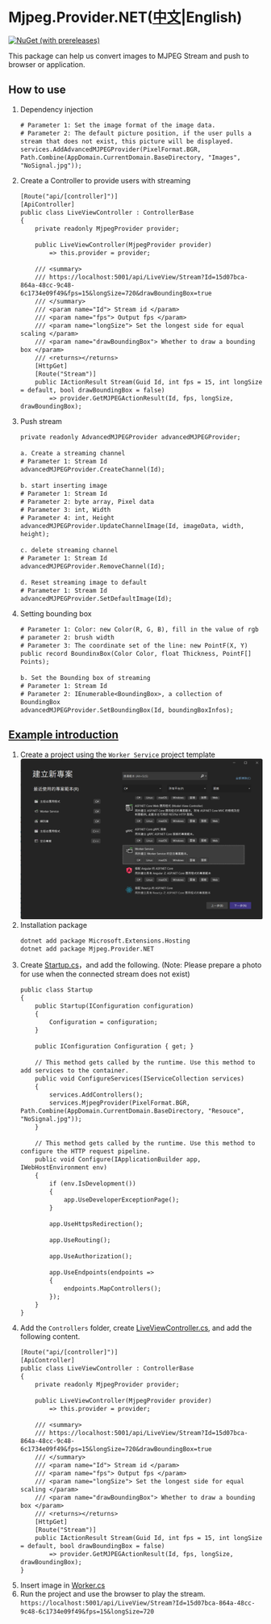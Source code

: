 # Mjpeg.Provider.NET([中文](./README.md)|English)
[![NuGet (with prereleases)](https://img.shields.io/nuget/v/Mjpeg.Provider.NET)](https://www.nuget.org/packages/Mjpeg.Provider.NET)

This package can help us convert images to MJPEG Stream and push to browser or application.

## How to use
1. Dependency injection
    ```
    # Parameter 1: Set the image format of the image data.
    # Parameter 2: The default picture position, if the user pulls a stream that does not exist, this picture will be displayed.
    services.AddAdvancedMJPEGProvider(PixelFormat.BGR, Path.Combine(AppDomain.CurrentDomain.BaseDirectory, "Images", "NoSignal.jpg"));
    ```
1. Create a Controller to provide users with streaming
    ```
    [Route("api/[controller]")]
    [ApiController]
    public class LiveViewController : ControllerBase
    {
        private readonly MjpegProvider provider;

        public LiveViewController(MjpegProvider provider)
            => this.provider = provider;

        /// <summary>
        /// https://localhost:5001/api/LiveView/Stream?Id=15d07bca-864a-48cc-9c48-6c1734e09f49&fps=15&longSize=720&drawBoundingBox=true
        /// </summary>
        /// <param name="Id"> Stream id </param>
        /// <param name="fps"> Output fps </param>
        /// <param name="longSize"> Set the longest side for equal scaling </param>
        /// <param name="drawBoundingBox"> Whether to draw a bounding box </param>
        /// <returns></returns>
        [HttpGet]
        [Route("Stream")]
        public IActionResult Stream(Guid Id, int fps = 15, int longSize = default, bool drawBoundingBox = false)
            => provider.GetMJPEGActionResult(Id, fps, longSize, drawBoundingBox);
    ```
1. Push stream
    ```
    private readonly AdvancedMJPEGProvider advancedMJPEGProvider;

    a. Create a streaming channel
    # Parameter 1: Stream Id
    advancedMJPEGProvider.CreateChannel(Id);

    b. start inserting image
    # Parameter 1: Stream Id
    # Parameter 2: byte array, Pixel data
    # Parameter 3: int, Width
    # Parameter 4: int, Height
    advancedMJPEGProvider.UpdateChannelImage(Id, imageData, width, height);

    c. delete streaming channel
    # Parameter 1: Stream Id
    advancedMJPEGProvider.RemoveChannel(Id);

    d. Reset streaming image to default
    # Parameter 1: Stream Id
    advancedMJPEGProvider.SetDefaultImage(Id);
    ```
1. Setting bounding box
    ```
    # Parameter 1: Color: new Color(R, G, B), fill in the value of rgb
    # parameter 2: brush width
    # Parameter 3: The coordinate set of the line: new PointF(X, Y)
    public record BoundinxBox(Color Color, float Thickness, PointF[] Points);

    b. Set the Bounding box of streaming
    # Parameter 1: Stream Id
    # Parameter 2: IEnumerable<BoundingBox>, a collection of BoundingBox
    advancedMJPEGProvider.SetBoundingBox(Id, boundingBoxInfos);
    ```

## [Example introduction](./Mjpeg.Provider.Example/)
1. Create a project using the `Worker Service` project template
    ![001](./Img/001.png)
1. Installation package
    ```
    dotnet add package Microsoft.Extensions.Hosting
    dotnet add package Mjpeg.Provider.NET
    ```
1. Create [Startup.cs](./Mjpeg.Provider.Example/Startup.cs)，and add the following. (Note: Please prepare a photo for use when the connected stream does not exist)
    ```
    public class Startup
    {
        public Startup(IConfiguration configuration)
        {
            Configuration = configuration;
        }

        public IConfiguration Configuration { get; }

        // This method gets called by the runtime. Use this method to add services to the container.
        public void ConfigureServices(IServiceCollection services)
        {
            services.AddControllers();
            services.MjpegProvider(PixelFormat.BGR, Path.Combine(AppDomain.CurrentDomain.BaseDirectory, "Resouce", "NoSignal.jpg"));
        }

        // This method gets called by the runtime. Use this method to configure the HTTP request pipeline.
        public void Configure(IApplicationBuilder app, IWebHostEnvironment env)
        {
            if (env.IsDevelopment())
            {
                app.UseDeveloperExceptionPage();
            }

            app.UseHttpsRedirection();

            app.UseRouting();

            app.UseAuthorization();

            app.UseEndpoints(endpoints =>
            {
                endpoints.MapControllers();
            });
        }
    }
    ```
1. Add the `Controllers` folder, create [LiveViewController.cs](./Mjpeg.Provider.Example/Controllers/LiveViewController.cs), and add the following content.
    ```
    [Route("api/[controller]")]
    [ApiController]
    public class LiveViewController : ControllerBase
    {
        private readonly MjpegProvider provider;

        public LiveViewController(MjpegProvider provider)
            => this.provider = provider;

        /// <summary>
        /// https://localhost:5001/api/LiveView/Stream?Id=15d07bca-864a-48cc-9c48-6c1734e09f49&fps=15&longSize=720&drawBoundingBox=true
        /// </summary>
        /// <param name="Id"> Stream id </param>
        /// <param name="fps"> Output fps </param>
        /// <param name="longSize"> Set the longest side for equal scaling </param>
        /// <param name="drawBoundingBox"> Whether to draw a bounding box </param>
        /// <returns></returns>
        [HttpGet]
        [Route("Stream")]
        public IActionResult Stream(Guid Id, int fps = 15, int longSize = default, bool drawBoundingBox = false)
            => provider.GetMJPEGActionResult(Id, fps, longSize, drawBoundingBox);
    }
    ```
1. Insert image in [Worker.cs](./Mjpeg.Provider.Example/Worker.cs)
1. Run the project and use the browser to play the stream. `https://localhost:5001/api/LiveView/Stream?Id=15d07bca-864a-48cc-9c48-6c1734e09f49&fps=15&longSize=720`

